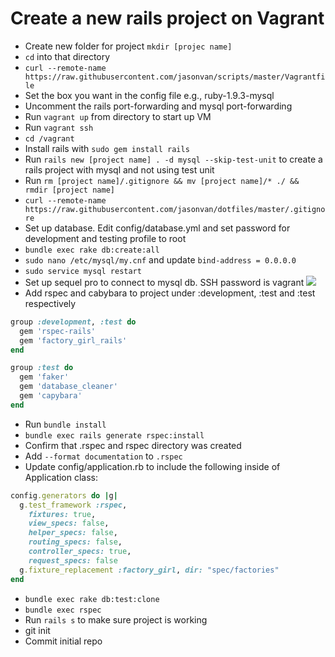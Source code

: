 # Create a new rails project on Vagrant

* Create new folder for project `mkdir [projec name]`
* `cd` into that directory
* `curl --remote-name https://raw.githubusercontent.com/jasonvan/scripts/master/Vagrantfile`
* Set the box you want in the config file e.g., ruby-1.9.3-mysql
* Uncomment the rails port-forwarding and mysql port-forwarding
* Run `vagrant up` from directory to start up VM
* Run `vagrant ssh`
* `cd /vagrant`
* Install rails with `sudo gem install rails`
* Run `rails new [project name] . -d mysql --skip-test-unit` to create a rails project with mysql and not using test unit
* Run `rm [project name]/.gitignore && mv [project name]/* ./ && rmdir [project name]`
* `curl --remote-name https://raw.githubusercontent.com/jasonvan/dotfiles/master/.gitignore` 
* Set up database. Edit config/database.yml and set password for development and testing profile to root
* `bundle exec rake db:create:all`
* `sudo nano /etc/mysql/my.cnf` and update `bind-address = 0.0.0.0`
* `sudo service mysql restart`
* Set up sequel pro to connect to mysql db. SSH password is vagrant ![](https://raw2.github.com/jasonvan/scripts/master/sequel-pro-configs.png)
* Add rspec and cabybara to project under :development, :test and :test respectively

```ruby
group :development, :test do
  gem 'rspec-rails'
  gem 'factory_girl_rails'
end

group :test do
  gem 'faker'
  gem 'database_cleaner'
  gem 'capybara'
end
```

* Run `bundle install`
* `bundle exec rails generate rspec:install`
* Confirm that .rspec and rspec directory was created
* Add `--format documentation` to `.rspec`
* Update config/application.rb to include the following inside of Application class:

```ruby
config.generators do |g|
  g.test_framework :rspec,
    fixtures: true,
    view_specs: false,
    helper_specs: false,
    routing_specs: false,
    controller_specs: true,
    request_specs: false
  g.fixture_replacement :factory_girl, dir: "spec/factories"
end
```
* `bundle exec rake db:test:clone`
* `bundle exec rspec`
* Run `rails s` to make sure project is working
* git init
* Commit initial repo


